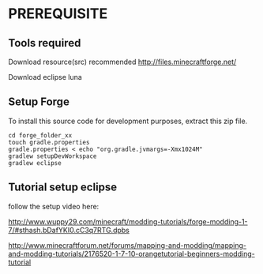 PREREQUISITE
===

Tools required 
----
Download resource(src) recommended http://files.minecraftforge.net/

Download eclipse luna

Setup Forge
----
To install this source code for development purposes, extract this zip file.

    cd forge_folder_xx
    touch gradle.properties
    gradle.properties < echo "org.gradle.jvmargs=-Xmx1024M"
    gradlew setupDevWorkspace
    gradlew eclipse


Tutorial setup eclipse 
----

follow the setup video here:


http://www.wuppy29.com/minecraft/modding-tutorials/forge-modding-1-7/#sthash.bDafYKI0.cC3q7RTG.dpbs
	
http://www.minecraftforum.net/forums/mapping-and-modding/mapping-and-modding-tutorials/2176520-1-7-10-orangetutorial-beginners-modding-tutorial

